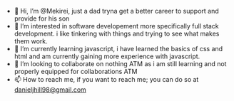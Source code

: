 - 👋 Hi, I’m @Mekirei, just a dad tryna get a better career to support and provide for his son
- 👀 I’m interested in software developement more specifically full stack development. i like tinkering with things and trying to see what makes them work.
- 🌱 I’m currently learning javascript, i have learned the basics of css and html and am currently gaining more experience with javascript.
- 💞️ I’m looking to collaborate on nothing ATM as i am still learning and not properly equipped for collaborations ATM
- 📫 How to reach me, if you want to reach me; you can do so at danieljhill98@gmail.com

<!---
Mekirei/Mekirei is a ✨ special ✨ repository because its `README.md` (this file) appears on your GitHub profile.
You can click the Preview link to take a look at your changes.
--->
